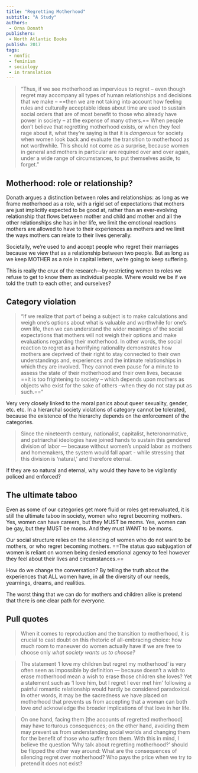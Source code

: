 ```yaml
---
title: "Regretting Motherhood"
subtitle: "A Study"
authors: 
 - Orna Donath
publishers:
 - North Atlantic Books
publish: 2017
tags: 
 - nonfic
 - feminism
 - sociology
 - in translation
---
```


> “Thus, if we see motherhood as impervious to regret – even though regret may accompany all types of human relationships and decisions that we make – ==then we are not taking into account how feeling rules and culturally acceptable ideas about time are used to sustain social orders that are of most benefit to those who already have power in society – at the expense of many others.== When people don’t believe that regretting motherhood exists, or when they feel rage about it, what they’re saying is that it is *dangerous* for society when women look back and evaluate the transition to motherhood as not worthwhile. This should not come as a surprise, because women in general and mothers in particular are required over and over again, under a wide range of circumstances, to put themselves aside, to forget.”

## Motherhood: role or relationship?

Donath argues a distinction between roles and relationships: as long as we frame motherhood as a role, with a rigid set of expectations that mothers are just implicitly expected to be good at, rather than an ever-evolving relationship that flows between mother and child and mother and all the other relationships she has in her life, we limit the emotional reactions mothers are allowed to have to their experiences as mothers and we limit the ways mothers can relate to their lives generally. 

Societally, we’re used to and accept people who regret their marriages because we view that as a relationship between two people. But as long as we keep MOTHER as a role in capital letters, we’re going to keep suffering.

This is really the crux of the research—by restricting women to roles we refuse to get to know them as individual people. Where would we be if we told the truth to each other, and ourselves? 

## Category violation

> “If we realize that part of being a subject is to make calculations and weigh one’s options about what is valuable and worthwhile for one’s own life, then we can understand the wider meanings of the social expectations that mothers will not weigh their options and make evaluations regarding their motherhood. In other words, the social reaction to regret as a horrifying rationality demonstrates how mothers are deprived of their right to stay connected to their own understandings and, experiences and the intimate relationships in which they are involved. They cannot even pause for a minute to assess the state of their motherhood and their own lives, because ==it is too frightening to society – which depends upon mothers as objects who exist for the sake of others –when they do not stay put as such.==”

Very very closely linked to the moral panics about queer sexuality, gender, etc. etc. In a hierarchal society violations of category cannot be tolerated, because the existence of the hierarchy depends on the enforcement of the categories. 

> Since the nineteenth century, nationalist, capitalist, heteronormative, and patriarchal ideologies have joined hands to sustain this gendered division of labor — because without women’s unpaid labor as mothers and homemakers, the system would fall apart - while stressing that this division is ‘natural,’ and therefore eternal.

If they are so natural and eternal, why would they have to be vigilantly policed and enforced?
## The ultimate taboo

Even as some of our categories get more fluid or roles get reevaluated, it is still the ultimate taboo in society, women who regret becoming mothers. Yes, women can have careers, but they MUST be moms. Yes, women can be gay, but they MUST be moms. And they must WANT to be moms.

Our social structure relies on the silencing of women who do not want to be mothers, or who regret becoming mothers. ==The status quo subjugation of women is reliant on women being denied emotional agency to feel however they feel about their lives and circumstances.==

How do we change the conversation? By telling the truth about the experiences that ALL women have, in all the diversity of our needs, yearnings, dreams, and realities. 

The worst thing that we can do for mothers and children alike is pretend that there is one clear path for everyone.

## Pull quotes

> When it comes to reproduction and the transition to motherhood, it is crucial to cast doubt on this rhetoric of all-embracing choice: how much room to maneuver do women actually have if we are free to choose only *what society wants us to choose?*

> The statement ‘I love my children but regret my motherhood’ is very often seen as impossible by definition — because doesn’t a wish to erase motherhood mean a wish to erase those children she loves? Yet a statement such as ‘I love him, but I regret I ever met him’ following a painful romantic relationship would hardly be considered paradoxical. In other words, it may be the sacredness we have placed on motherhood that prevents us from accepting that a woman can both love _and_ acknowledge the broader implications of that love in her life.

> On one hand, facing them [the accounts of regretted motherhood] may have torturous consequences; on the other hand, avoiding them may prevent us from understanding social worlds and changing them for the benefit of those who suffer from them. With this in mind, I believe the question ‘Why talk about regretting motherhood?’ should be flipped the other way around: What are the consequences of silencing regret over motherhood? Who pays the price when we try to pretend it does not exist?